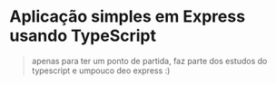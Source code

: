# Aplicação simples em Express usando TypeScript

> apenas para ter um ponto de partida, faz parte dos estudos do typescript e umpouco deo express :)